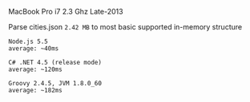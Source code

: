 MacBook Pro i7 2.3 Ghz Late-2013

Parse cities.json `2.42 MB` to most basic supported in-memory structure

```
Node.js 5.5
average: ~40ms

C# .NET 4.5 (release mode)
average: ~120ms

Groovy 2.4.5, JVM 1.8.0_60
average: ~182ms

```
